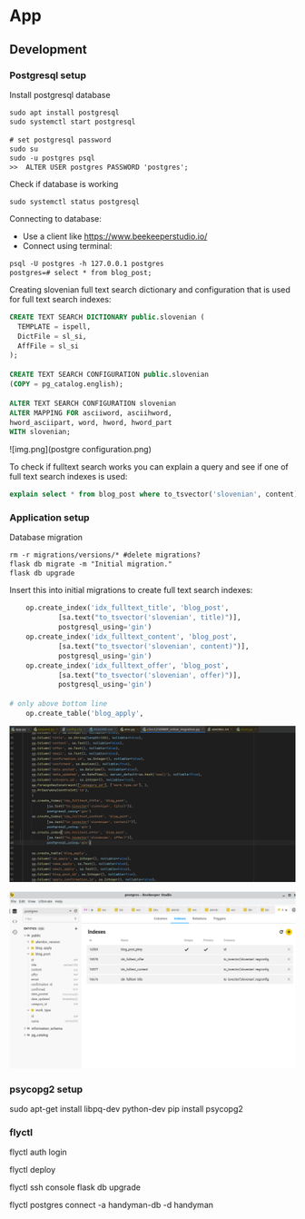 # App

## Development

### Postgresql setup

Install postgresql database

```shell
sudo apt install postgresql
sudo systemctl start postgresql

# set postgresql password
sudo su
sudo -u postgres psql
>>  ALTER USER postgres PASSWORD 'postgres';
```

Check if database is working

```shell
sudo systemctl status postgresql
```

Connecting to database:

- Use a client like https://www.beekeeperstudio.io/
- Connect using terminal:

```shell
psql -U postgres -h 127.0.0.1 postgres
postgres=# select * from blog_post;
```

Creating slovenian full text search dictionary and configuration that is used for full
text search indexes:

```sql
CREATE TEXT SEARCH DICTIONARY public.slovenian (
  TEMPLATE = ispell,
  DictFile = sl_si,
  AffFile = sl_si
);

CREATE TEXT SEARCH CONFIGURATION public.slovenian
(COPY = pg_catalog.english);

ALTER TEXT SEARCH CONFIGURATION slovenian
ALTER MAPPING FOR asciiword, asciihword,
hword_asciipart, word, hword, hword_part
WITH slovenian;
```
![img.png](postgre configuration.png)

To check if fulltext search works you can explain a query and see if one of full text
search indexes is used:

```sql
explain select * from blog_post where to_tsvector('slovenian', content) @@ 'stanovanje'
```

### Application setup

Database migration

```shell
rm -r migrations/versions/* #delete migrations?
flask db migrate -m "Initial migration."
flask db upgrade
```

Insert this into initial migrations to create full text search indexes:

```python
    op.create_index('idx_fulltext_title', 'blog_post',
            [sa.text("to_tsvector('slovenian', title)")],
            postgresql_using='gin')
    op.create_index('idx_fulltext_content', 'blog_post',
            [sa.text("to_tsvector('slovenian', content)")],
            postgresql_using='gin')
    op.create_index('idx_fulltext_offer', 'blog_post',
            [sa.text("to_tsvector('slovenian', offer)")],
            postgresql_using='gin')

# only above bottom line
    op.create_table('blog_apply',
```
![img.png](img.png)




![img.png](migrations_indexes.png)

### psycopg2 setup 

sudo apt-get install libpq-dev python-dev
pip install psycopg2

### flyctl

flyctl auth login

flyctl deploy

flyctl ssh console
        flask db upgrade

flyctl postgres connect -a handyman-db -d handyman